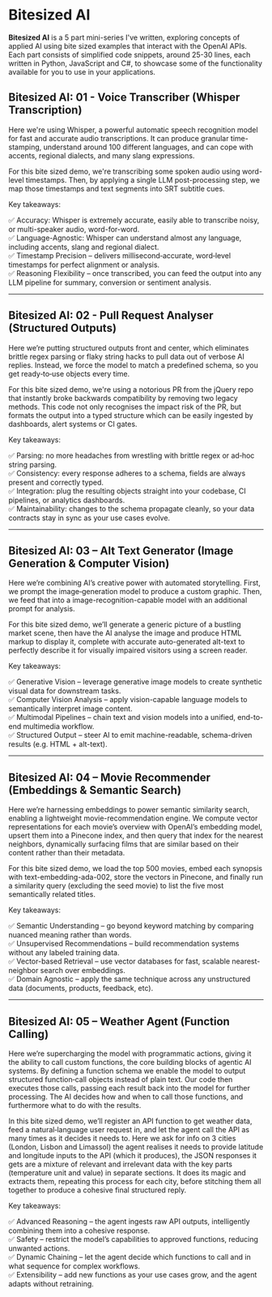 # Bitesized AI

**Bitesized AI** is a 5 part mini-series I've written, exploring concepts of applied AI using bite sized examples that interact with the OpenAI APIs. Each part consists of simplified code snippets, around 25-30 lines, each written in Python, JavaScript and C#, to showcase some of the functionality available for you to use in your applications.

## Bitesized AI: 01 - Voice Transcriber (Whisper Transcription)


Here we're using Whisper, a powerful automatic speech recognition model for fast and accurate audio transcriptions. It can produce granular time-stamping, understand around 100 different languages, and can cope with accents, regional dialects, and many slang expressions.

For this bite sized demo, we're transcribing some spoken audio using word-level timestamps. Then, by applying a single LLM post-processing step, we map those timestamps and text segments into SRT subtitle cues.

Key takeaways:

✅ Accuracy: Whisper is extremely accurate, easily able to transcribe noisy, or multi-speaker audio, word-for-word.  
✅ Language-Agnostic: Whisper can understand almost any language, including accents, slang and regional dialect.  
✅ Timestamp Precision – delivers millisecond‑accurate, word‑level timestamps for perfect alignment or analysis.  
✅ Reasoning Flexibility – once transcribed, you can feed the output into any LLM pipeline for summary, conversion or sentiment analysis.

---

## Bitesized AI: 02 - Pull Request Analyser (Structured Outputs)

Here we’re putting structured outputs front and center, which eliminates brittle regex parsing or flaky string hacks to pull data out of verbose AI replies. Instead, we force the model to match a predefined schema, so you get ready‑to‑use objects every time.

For this bite sized demo, we're using a notorious PR from the jQuery repo that instantly broke backwards compatibility by removing two legacy methods. This code not only recognises the impact risk of the PR, but formats the output into a typed structure which can be easily ingested by dashboards, alert systems or CI gates.

Key takeaways:

✅ Parsing: no more headaches from wrestling with brittle regex or ad‑hoc string parsing.  
✅ Consistency: every response adheres to a schema, fields are always present and correctly typed.  
✅ Integration: plug the resulting objects straight into your codebase, CI pipelines, or analytics dashboards.  
✅ Maintainability: changes to the schema propagate cleanly, so your data contracts stay in sync as your use cases evolve.

---

## Bitesized AI: 03 – Alt Text Generator (Image Generation & Computer Vision)

Here we’re combining AI’s creative power with automated storytelling. First, we prompt the image‑generation model to produce a custom graphic. Then, we feed that into a image-recognition-capable model with an additional prompt for analysis.

For this bite sized demo, we’ll generate a generic picture of a bustling market scene, then have the AI analyse the image and produce HTML markup to display it, complete with accurate auto-generated alt-text to perfectly describe it for visually impaired visitors using a screen reader.

Key takeaways:

✅ Generative Vision – leverage generative image models to create synthetic visual data for downstream tasks.  
✅ Computer Vision Analysis – apply vision-capable language models to semantically interpret image content.  
✅ Multimodal Pipelines – chain text and vision models into a unified, end-to-end multimedia workflow.  
✅ Structured Output – steer AI to emit machine-readable, schema-driven results (e.g. HTML + alt-text).

---

## Bitesized AI: 04 – Movie Recommender (Embeddings & Semantic Search)

Here we’re harnessing embeddings to power semantic similarity search, enabling a lightweight movie-recommendation engine. We compute vector representations for each movie’s overview with OpenAI’s embedding model, upsert them into a Pinecone index, and then query that index for the nearest neighbors, dynamically surfacing films that are similar based on their content rather than their metadata.

For this bite sized demo, we load the top 500 movies, embed each synopsis with text-embedding-ada-002, store the vectors in Pinecone, and finally run a similarity query (excluding the seed movie) to list the five most semantically related titles.

Key takeaways:

✅ Semantic Understanding – go beyond keyword matching by comparing nuanced meaning rather than words.  
✅ Unsupervised Recommendations – build recommendation systems without any labeled training data.  
✅ Vector-based Retrieval – use vector databases for fast, scalable nearest-neighbor search over embeddings.  
✅ Domain Agnostic – apply the same technique across any unstructured data (documents, products, feedback, etc).

---

## Bitesized AI: 05 – Weather Agent (Function Calling)

Here we’re supercharging the model with programmatic actions, giving it the ability to call custom functions, the core building blocks of agentic AI systems. By defining a function schema we enable the model to output structured function‑call objects instead of plain text. Our code then executes those calls, passing each result back into the model for further processing. The AI decides how and when to call those functions, and furthermore what to do with the results.

In this bite sized demo, we’ll register an API function to get weather data, feed a natural‑language user request in, and let the agent call the API as many times as it decides it needs to. Here we ask for info on 3 cities (London, Lisbon and Limassol) the agent realises it needs to provide latitude and longitude inputs to the API (which it produces), the JSON responses it gets are a mixture of relevant and irrelevant data with the key parts (temperature unit and value) in separate sections. It does its magic and extracts them, repeating this process for each city, before stitching them all together to produce a cohesive final structured reply.

Key takeaways:

✅ Advanced Reasoning – the agent ingests raw API outputs, intelligently combining them into a cohesive response.  
✅ Safety – restrict the model’s capabilities to approved functions, reducing unwanted actions.  
✅ Dynamic Chaining – let the agent decide which functions to call and in what sequence for complex workflows.  
✅ Extensibility – add new functions as your use cases grow, and the agent adapts without retraining.
